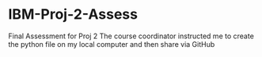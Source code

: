 # IBM-Proj-2-Assess
Final Assessment for Proj 2
The course coordinator instructed me to create the python file on my local computer and then share via GitHub
